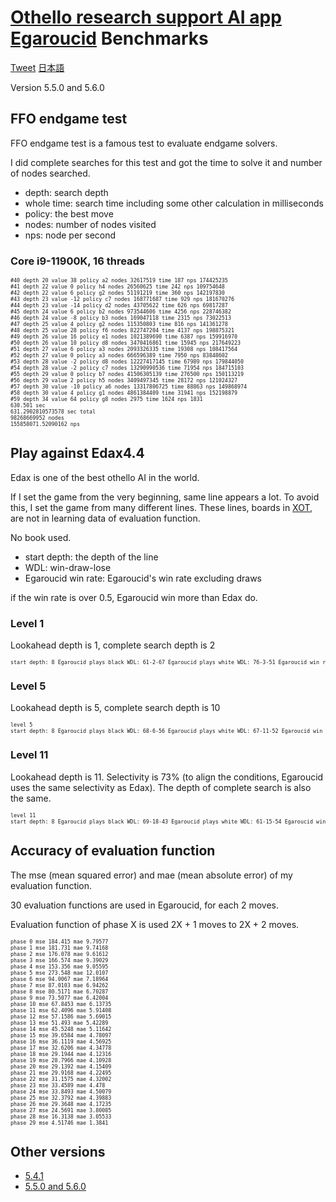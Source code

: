 # [Othello research support AI app Egaroucid](https://www.egaroucid-app.nyanyan.dev/) Benchmarks

<a href="https://twitter.com/share?ref_src=twsrc%5Etfw" class="twitter-share-button" data-text="Othello research support AI app Egaroucid" data-url="https://www.egaroucid-app.nyanyan.dev/" data-hashtags="egaroucid" data-related="takuto_yamana,Nyanyan_Cube" data-show-count="false">Tweet</a><script async src="https://platform.twitter.com/widgets.js" charset="utf-8"></script> <a href=./../ja/>日本語</a>

Version 5.5.0 and 5.6.0

## FFO endgame test

FFO endgame test is a famous test to evaluate endgame solvers.

I did complete searches for this test and got the time to solve it and number of nodes searched.

* depth: search depth
* whole time: search time including some other calculation in milliseconds
* policy: the best move
* nodes: number of nodes visited
* nps: node per second

### Core i9-11900K, 16 threads

<div style="font-size:60%"><pre>#40 depth 20 value 38 policy a2 nodes 32617519 time 187 nps 174425235
#41 depth 22 value 0 policy h4 nodes 26560625 time 242 nps 109754648
#42 depth 22 value 6 policy g2 nodes 51191219 time 360 nps 142197830
#43 depth 23 value -12 policy c7 nodes 168771687 time 929 nps 181670276
#44 depth 23 value -14 policy d2 nodes 43705622 time 626 nps 69817287
#45 depth 24 value 6 policy b2 nodes 973544606 time 4256 nps 228746382
#46 depth 24 value -8 policy b3 nodes 169047118 time 2315 nps 73022513
#47 depth 25 value 4 policy g2 nodes 115350803 time 816 nps 141361278
#48 depth 25 value 28 policy f6 nodes 822747204 time 4137 nps 198875321
#49 depth 26 value 16 policy e1 nodes 1021389690 time 6387 nps 159916970
#50 depth 26 value 10 policy d8 nodes 3470416861 time 15945 nps 217649223
#51 depth 27 value 6 policy a3 nodes 2093326335 time 19308 nps 108417564
#52 depth 27 value 0 policy a3 nodes 666596389 time 7950 nps 83848602
#53 depth 28 value -2 policy d8 nodes 12227417145 time 67989 nps 179844050
#54 depth 28 value -2 policy c7 nodes 13290990536 time 71954 nps 184715103
#55 depth 29 value 0 policy b7 nodes 41506305139 time 276500 nps 150113219
#56 depth 29 value 2 policy h5 nodes 3409497345 time 28172 nps 121024327
#57 depth 30 value -10 policy a6 nodes 13317806725 time 88863 nps 149868974
#58 depth 30 value 4 policy g1 nodes 4861384409 time 31941 nps 152198879
#59 depth 34 value 64 policy g8 nodes 2975 time 1624 nps 1831
630.501 sec
631.2902810573578 sec total
98268669952 nodes
155858071.52090162 nps</pre></div>





## Play against Edax4.4

Edax is one of the best othello AI in the world.

If I set the game from the very beginning, same line appears a lot. To avoid this, I set the game from many different lines. These lines, boards in [XOT](https://berg.earthlingz.de/xot/index.php), are not in learning data of evaluation function.

No book used.

* start depth: the depth of the line
* WDL: win-draw-lose
* Egaroucid win rate: Egaroucid's win rate excluding draws

if the win rate is over 0.5, Egaroucid win more than Edax do.

### Level 1

Lookahead depth is 1, complete search depth is 2

<div style="font-size:60%"><pre>start depth: 8 Egaroucid plays black WDL: 61-2-67 Egaroucid plays white WDL: 76-3-51 Egaroucid win rate: 0.5372549019607843
</pre></div>

### Level 5

Lookahead depth is 5, complete search depth is 10

<div style="font-size:60%"><pre>level 5
start depth: 8 Egaroucid plays black WDL: 68-6-56 Egaroucid plays white WDL: 67-11-52 Egaroucid win rate: 0.5555555555555556</pre></div>


### Level 11

Lookahead depth is 11. Selectivity is 73% (to align the conditions, Egaroucid uses the same selectivity as Edax). The depth of complete search is also the same.

<div style="font-size:60%"><pre>level 11
start depth: 8 Egaroucid plays black WDL: 69-18-43 Egaroucid plays white WDL: 61-15-54 Egaroucid win rate: 0.5726872246696035</pre></div>



## Accuracy of evaluation function

The mse (mean squared error) and mae (mean absolute error) of my evaluation function.

30 evaluation functions are used in Egaroucid, for each 2 moves.

Evaluation function of phase X is used 2X + 1 moves to 2X + 2 moves.

<div style="font-size:60%"><pre>phase 0 mse 184.415 mae 9.79577
phase 1 mse 181.731 mae 9.74168
phase 2 mse 176.078 mae 9.61612
phase 3 mse 166.574 mae 9.39029
phase 4 mse 153.356 mae 9.05595
phase 5 mse 273.548 mae 12.0107
phase 6 mse 94.0067 mae 7.18964
phase 7 mse 87.0103 mae 6.94262
phase 8 mse 80.5171 mae 6.70287
phase 9 mse 73.5077 mae 6.42004
phase 10 mse 67.8453 mae 6.13735
phase 11 mse 62.4096 mae 5.91408
phase 12 mse 57.1586 mae 5.69015
phase 13 mse 51.493 mae 5.42289
phase 14 mse 45.5248 mae 5.11642
phase 15 mse 39.6584 mae 4.78097
phase 16 mse 36.1119 mae 4.56925
phase 17 mse 32.6206 mae 4.34778
phase 18 mse 29.1944 mae 4.12316
phase 19 mse 28.7966 mae 4.10928
phase 20 mse 29.1392 mae 4.15409
phase 21 mse 29.9168 mae 4.22495
phase 22 mse 31.1575 mae 4.32002
phase 23 mse 33.4589 mae 4.478
phase 24 mse 33.8493 mae 4.50079
phase 25 mse 32.3792 mae 4.39883
phase 26 mse 29.3648 mae 4.17235
phase 27 mse 24.5691 mae 3.80085
phase 28 mse 16.3138 mae 3.05533
phase 29 mse 4.51746 mae 1.3841</pre></div>



## Other versions

* [5.4.1](./../5_4_1)
* [5.5.0 and 5.6.0](./../5_5_0)

